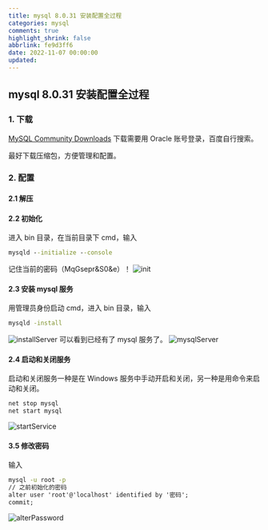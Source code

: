 ```yaml
---
title: mysql 8.0.31 安装配置全过程
categories: mysql
comments: true
highlight_shrink: false
abbrlink: fe9d3ff6
date: 2022-11-07 00:00:00
updated:
---
```


## mysql 8.0.31 安装配置全过程

### 1. 下载
[MySQL Community Downloads](https://dev.mysql.com/downloads/mysql/)
下载需要用 Oracle 账号登录，百度自行搜索。

最好下载压缩包，方便管理和配置。

### 2. 配置

#### 2.1 解压

#### 2.2 初始化
进入 bin 目录，在当前目录下 cmd，输入
```cmd
mysqld --initialize --console
```
记住当前的密码（MqGsepr&S0&e）！
![init](/images/mysql-安装配置/init.png)


#### 2.3 安装 mysql 服务
用管理员身份启动 cmd，进入 bin 目录，输入
```cmd
mysqld -install
```
![installServer](/images/mysql-安装配置/installServer.png)
可以看到已经有了 mysql 服务了。
![mysqlServer](/images/mysql-安装配置/mysqlServer.png)

#### 2.4 启动和关闭服务
启动和关闭服务一种是在 Windows 服务中手动开启和关闭，另一种是用命令来启动和关闭。
```cmd
net stop mysql
net start mysql
```
![startService](/images/mysql-安装配置/startService.png)

#### 3.5 修改密码
输入
```cmd
mysql -u root -p
// 之前初始化的密码
alter user 'root'@'localhost' identified by '密码';
commit;
```
![alterPassword](/images/mysql-安装配置/alterPassword.png)